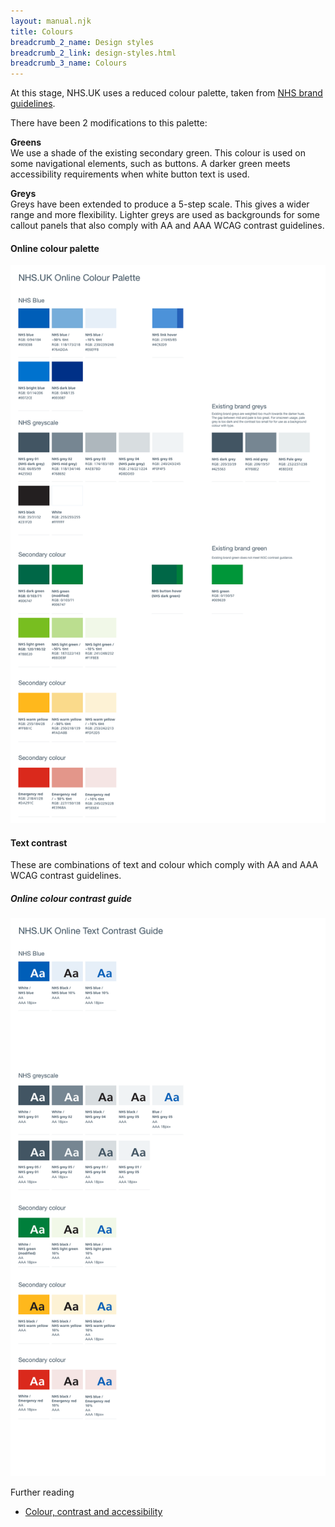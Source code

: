 ```yaml
---
layout: manual.njk
title: Colours
breadcrumb_2_name: Design styles
breadcrumb_2_link: design-styles.html
breadcrumb_3_name: Colours
---
```


At this stage, NHS.UK uses a reduced colour palette, taken from [NHS brand guidelines](https://www.england.nhs.uk/nhsidentity/identity-guidelines/colours/).

There have been 2 modifications to this palette:

**Greens**<br> We use a shade of the existing secondary green. This colour is used on some navigational elements,
such as buttons. A darker green meets accessibility requirements when white button text is used.

**Greys**<br> Greys have been extended to produce a 5-step scale. This gives a wider range and more flexibility.
Lighter greys are used as backgrounds for some callout panels that also comply with AA and AAA WCAG contrast guidelines.

#### Online colour palette
<div class="example">
  <img src="assets/units/swatches.png" alt="NHS online colour palette">
</div>

#### Text contrast

These are combinations of text and colour which comply with AA and AAA WCAG contrast guidelines.

##### Online colour contrast guide
<div class="example">
  <img src="assets/units/contrast.png" alt="NHS online text contrast">
</div>

Further reading

* [Colour, contrast and accessibility](http://transformation.blog.nhs.uk/colour-contrast-and-accessibility)
